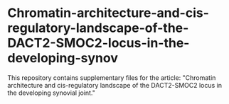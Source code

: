 # Chromatin-architecture-and-cis-regulatory-landscape-of-the-DACT2-SMOC2-locus-in-the-developing-synov
This repository contains supplementary files for the article: "Chromatin architecture and cis-regulatory landscape of the DACT2-SMOC2 locus in the developing synovial joint."

